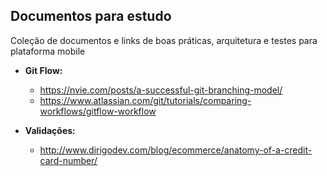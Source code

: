 ## Documentos para estudo
Coleção de documentos e links de boas práticas, arquitetura e testes para plataforma mobile

- **Git Flow:**
  - https://nvie.com/posts/a-successful-git-branching-model/
  - https://www.atlassian.com/git/tutorials/comparing-workflows/gitflow-workflow
 
- **Validações:**
  - http://www.dirigodev.com/blog/ecommerce/anatomy-of-a-credit-card-number/
